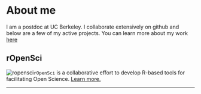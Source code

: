 # About me

I am a postdoc at UC Berkeley. I collaborate extensively on github and below are a few of my active projects. You can learn more about my work [here](http://nature.berkeley.edu/~karthik)

## rOpenSci
![ropensci](http://ropensci.org/images/logo.png)`rOpenSci` is a collaborative effort to develop R-based tools for facilitating Open Science. [Learn more.](http://ropensci.org)
- - -
